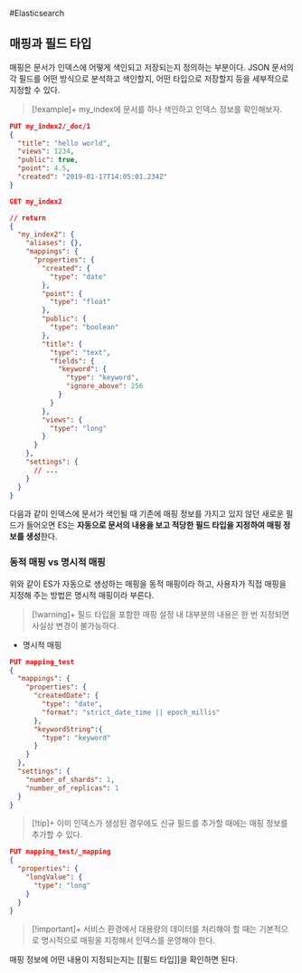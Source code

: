 #Elasticsearch 

## 매핑과 필드 타입
매핑은 문서가 인덱스에 어떻게 색인되고 저장되는지 정의하는 부분이다. JSON 문서의 각 필드를 어떤 방식으로 분석하고 색인할지, 어떤 타입으로 저장할지 등을 세부적으로 지정할 수 있다.

> [!example]+ 
> my_index에 문서를 하나 색인하고 인덱스 정보를 확인해보자.

```json
PUT my_index2/_doc/1
{
  "title": "hello world",
  "views": 1234,
  "public": true,
  "point": 4.5,
  "created": "2019-01-17T14:05:01.234Z"
}
```

```json
GET my_index2

// return
{
  "my_index2": {
    "aliases": {},
    "mappings": {
      "properties": {
        "created": {
          "type": "date"
        },
        "point": {
          "type": "float"
        },
        "public": {
          "type": "boolean"
        },
        "title": {
          "type": "text",
          "fields": {
            "keyword": {
              "type": "keyword",
              "ignore_above": 256
            }
          }
        },
        "views": {
          "type": "long"
        }
      }
    },
    "settings": {
      // ...
    }
  }
}
```

다음과 같이 인덱스에 문서가 색인될 때 기존에 매핑 정보를 가지고 있지 않던 새로운 필드가 들어오면 ES는 **자동으로 문서의 내용을 보고 적당한 필드 타입을 지정하여 매핑 정보를 생성**한다.

### 동적 매핑 vs 명시적 매핑
위와 같이 ES가 자동으로 생성하는 매핑을 동적 매핑이라 하고, 사용자가 직접 매핑을 지정해 주는 방법은 명시적 매핑이라 부른다.

> [!warning]+ 
> 필드 타입을 포함한 매핑 설정 내 대부분의 내용은 한 번 지정되면 사실상 변경이 불가능하다.

+ 명시적 매핑
```json
PUT mapping_test
{
  "mappings": {
    "properties": {
      "createdDate": {
        "type": "date",
        "format": "strict_date_time || epoch_millis"
      },
      "keywordString":{
        "type": "keyword"
      }
    }
  },
  "settings": {
    "number_of_shards": 1,
    "number_of_replicas": 1
  }
}
```

> [!tip]+ 
> 이미 인덱스가 생성된 경우에도 신규 필드를 추가할 때에는 매핑 정보를 추가할 수 있다.

```json
PUT mapping_test/_mapping
{
  "properties": {
    "longValue": {
      "type": "long"
    }
  }
}
```

> [!important]+ 
> 서비스 환경에서 대용량의 데이터를 처리해야 할 때는 기본적으로 명시적으로 매핑을 지정해서 인덱스를 운영해야 한다.

매핑 정보에 어떤 내용이 지정되는지는 [[필드 타입]]을 확인하면 된다.
